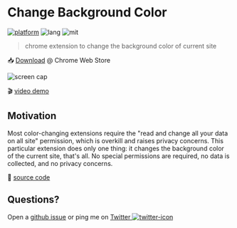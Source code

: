# Change Background Color

[![platform]][chrome-store] ![lang] ![mit]

> chrome extension to change the background color of current site

📥 [Download][chrome-store] @ Chrome Web Store

![screen cap][screen]

[mit]: https://img.shields.io/github/license/hoishing/multilingual-voice-search
[platform]: https://img.shields.io/badge/platform-chrome-red
[lang]: https://img.shields.io/badge/lang-javascript-yellow

🎬 [video demo](https://youtu.be/SR22jTkVru4)

## Motivation

Most color-changing extensions require the "read and change all your data on all site" permission, which is overkill and raises privacy concerns. This particular extension does only one thing: it changes the background color of the current site, that's all. No special permissions are required, no data is collected, and no privacy concerns.

🔗 [source code](https://github.com/hoishing/chrome-change-background-color)

## Questions?

Open a [github issue] or ping me on [Twitter ![twitter-icon]][Twitter]

[github issue]: https://github.com/hoishing/chrome-change-background-color/issues
[Twitter]: https://twitter.com/intent/tweet?text=https://github.com/hoishing/chrome-change-background-color/%20%0D@hoishing
[twitter-icon]: https://api.iconify.design/logos/twitter.svg?width=20
[chrome-store]: https://chrome.google.com/webstore/detail/change-background-color/ajlcblmihhjochfgehfcfiopkcbfnlfh
[screen]: https://lh3.googleusercontent.com/l3s8PoLWYwdO8fakulO87TLWasK4hFZILDuL7YRLEmQGhbcs2Lg8orrPzCU6pb24oiKL_r2h9W_niQ2cSKwqCu2l=w640-h400-e365-rj-sc0x00ffffff
